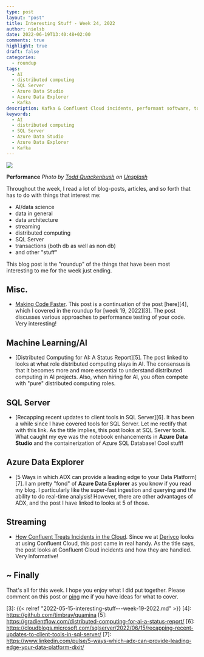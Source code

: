 ```yaml
---
type: post
layout: "post"
title: Interesting Stuff - Week 24, 2022
author: nielsb
date: 2022-06-19T13:40:48+02:00
comments: true
highlight: true
draft: false
categories:
  - roundup
tags:
  - AI
  - distributed computing
  - SQL Server
  - Azure Data Studio
  - Azure Data Explorer
  - Kafka
description: Kafka & Confluent Cloud incidents, performant software, tools 4 SQL Server, Azure Data Explorer features, and other interesting topics!
keywords:
  - AI
  - distributed computing
  - SQL Server
  - Azure Data Studio
  - Azure Data Explorer
  - Kafka
---
```

  
![](/images/posts/performance.jpg)

**Performance** *Photo by <a href="https://unsplash.com/@toddquackenbush?utm_source=unsplash&utm_medium=referral&utm_content=creditCopyText">Todd Quackenbush</a> on <a href="https://unsplash.com/s/photos/performance?utm_source=unsplash&utm_medium=referral&utm_content=creditCopyText">Unsplash</a>*

Throughout the week, I read a lot of blog-posts, articles, and so forth that has to do with things that interest me:

* AI/data science
* data in general
* data architecture
* streaming
* distributed computing
* SQL Server
* transactions (both db as well as non db)
* and other "stuff"

This blog post is the "roundup" of the things that have been most interesting to me for the week just ending.

<!--more-->

## Misc.

* [Making Code Faster][2]. This post is a continuation of the post [here][4], which I covered in the roundup for [week 19, 2022][3]. The post discusses various approaches to performance testing of your code. Very interesting!

##  Machine Learning/AI

* [Distributed Computing for AI: A Status Report][5]. The post linked to looks at what role distributed computing plays in AI. The consensus is that it becomes more and more essential to understand distributed computing in AI projects. Also, when hiring for AI, you often compete with "pure" distributed computing roles.

## SQL Server

* [Recapping recent updates to client tools in SQL Server][6]. It has been a while since I have covered tools for SQL Server. Let me rectify that with this link. As the title implies, this post looks at SQL Server tools. What caught my eye was the notebook enhancements in **Azure Data Studio** and the containerization of Azure SQL Database! Cool stuff!

## Azure Data Explorer

* [5 Ways in which ADX can provide a leading edge to your Data Platform][7]. I am pretty "fond" of **Azure Data Explorer** as you know if you read my blog. I particularly like the super-fast ingestion and querying and the ability to do real-time analysis! However, there are other advantages of ADX, and the post I have linked to looks at 5 of those.

## Streaming

* [How Confluent Treats Incidents in the Cloud][1]. Since we at [Derivco](/derivco) looks at using Confluent Cloud, this post came in real handy. As the title says, the post looks at Confluent Cloud incidents and how they are handled. Very informative!

## ~ Finally

That's all for this week. I hope you enjoy what I did put together. Please comment on this post or [ping][ma] me if you have ideas for what to cover.

[ma]: mailto:niels.it.berglund@gmail.com
[mp]: https://blog.acolyer.org
[iq]: https://www.infoq.com/
[ew]: http://sqlonice.com/
[re]: http://blog.revolutionanalytics.com
[sqsk]: https://www.sqlskills.com
[mdaveyblog]: https://mdavey.wordpress.com/
[charlblog]: https://charlla.com/

[jovpop]: https://twitter.com/JovanPop_MSFT
[bobw]: https://twitter.com/bobwardms
[revod]: https://twitter.com/revodavid
[lonny]: https://twitter.com/sqL_handLe
[ewtw]: https://twitter.com/sqlOnIce
[buckw]: https://twitter.com/BuckWoodyMSFT
[mattw]: https://twitter.com/matthewwarren
[murba]: https://twitter.com/muratdemirbas
[daveda]: https://twitter.com/davidthecoder
[adcol]: https://twitter.com/adriancolyer
[jesrod]: https://twitter.com/jrdothoughts
[tomaz]: https://twitter.com/tomaz_tsql
[dataart]: https://twitter.com/dataartisans
[luis]: https://twitter.com/luis_de_sousa
[benstop]: https://twitter.com/benstopford
[conflu]: https://twitter.com/confluentinc
[tylert]: https://twitter.com/tyler_treat
[andrewng]: https://twitter.com/AndrewYNg
[lawr]: https://twitter.com/bytezn
[jue]: https://twitter.com/b0rk
[yan]: https://twitter.com/theburningmonk
[danny]: https://twitter.com/g9yuayon
[rmoff]: https://twitter.com/rmoff
[ryansw]: https://twitter.com/ryanswanstrom
[pabloc]: https://twitter.com/pabloc_ds
[mklep]: https://twitter.com/martinkl
[mdavey]: https://twitter.com/matt_davey
[jboner]: https://twitter.com/jboner
[joeduff]: https://twitter.com/funcOfJoe
[charl]: https://twitter.com/charllamprecht
[dbricks]: https://twitter.com/databricks
[adsit]: https://twitter.com/SitnikAdam
[vicky]: https://twitter.com/vickyharp
[dscentral]: https://twitter.com/DataScienceCtrl
[natemc]: https://twitter.com/natemcmaster
[ads]: https://twitter.com/azuredatastudio
[travw]: https://twitter.com/radtravis
[emilk]: https://twitter.com/IsTheArchitect
[netflx]: https://netflixtechblog.com/



[1]: https://www.confluent.io/blog/cloud-incident-management-at-confluent/
[2]: https://www.tbray.org/ongoing/When/202x/2022/06/10/Quamina-Optimizing
[3]: {{< relref "2022-05-15-interesting-stuff---week-19-2022.md" >}}
[4]: https://github.com/timbray/quamina
[5]: https://gradientflow.com/distributed-computing-for-ai-a-status-report/
[6]: https://cloudblogs.microsoft.com/sqlserver/2022/06/15/recapping-recent-updates-to-client-tools-in-sql-server/
[7]: https://www.linkedin.com/pulse/5-ways-which-adx-can-provide-leading-edge-your-data-platform-dixit/